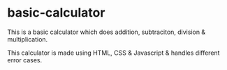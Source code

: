 # basic-calculator
This is a basic calculator which does addition, subtraciton, division &amp; multiplication. 

This calculator is made using HTML, CSS & Javascript &amp; handles different error cases.

